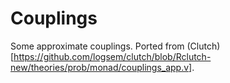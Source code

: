 # Couplings

Some approximate couplings. Ported from (Clutch)[https://github.com/logsem/clutch/blob/Rclutch-new/theories/prob/monad/couplings_app.v]. 

